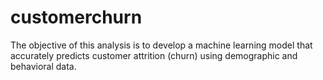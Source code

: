 # customerchurn
The objective of this analysis is to develop a machine learning model that accurately predicts customer attrition (churn) using demographic and behavioral data.
